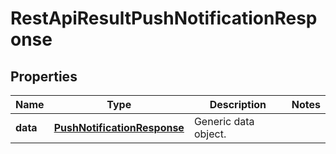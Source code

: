 
# RestApiResultPushNotificationResponse

## Properties
Name | Type | Description | Notes
------------ | ------------- | ------------- | -------------
**data** | [**PushNotificationResponse**](PushNotificationResponse.md) | Generic data object. | 



